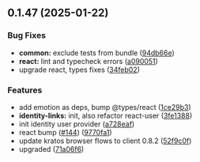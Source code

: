 

## 0.1.47 (2025-01-22)


### Bug Fixes


* **common:** exclude tests from bundle ([94db66e](https://github.com/atls/reactjs/commit/94db66e83000f10c5d8552083f958c88d55dcdfc))
* **react:** lint and typecheck errors ([a090051](https://github.com/atls/reactjs/commit/a090051d1007e171df8066e85f15fcf8fd44c4ed))
* upgrade react, types fixes ([34feb02](https://github.com/atls/reactjs/commit/34feb027a2e2d7e5741509fd1ff846755d217b97))

### Features


* add emotion as deps, bump @types/react ([1ce29b3](https://github.com/atls/reactjs/commit/1ce29b384640d9be0550d9c6f4dc07083821137a))
* **identity-links:** init, also refactor react-user ([3fe1388](https://github.com/atls/reactjs/commit/3fe138854f57f7b50ce14df6c5dd9ab6f0d90dc2))
* init identity user provider ([a728eaf](https://github.com/atls/reactjs/commit/a728eafdc9a866e5fce87b73a4adbb6dd9981017))
* react bump ([#144](https://github.com/atls/reactjs/issues/144)) ([9770fa1](https://github.com/atls/reactjs/commit/9770fa10451b647ed48e226270da68228714d174))
* update kratos browser flows to client 0.8.2 ([52f9c0f](https://github.com/atls/reactjs/commit/52f9c0fa129cd7d4567ab826c754483a6ddd6817))
* upgraded ([71a06f6](https://github.com/atls/reactjs/commit/71a06f6f498c928ed33b79f93af5d398a32af487))


